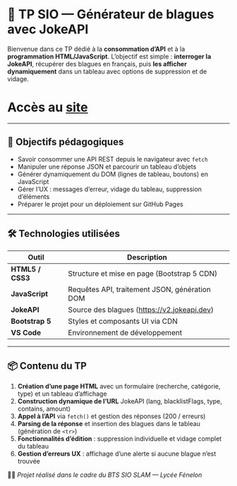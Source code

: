 # 🤡 TP SIO — Générateur de blagues avec JokeAPI

Bienvenue dans ce TP dédié à la **consommation d’API** et à la **programmation HTML/JavaScript**. L’objectif est simple : **interroger la JokeAPI**, récupérer des blagues en français, puis **les afficher dynamiquement** dans un tableau avec options de suppression et de vidage.

# Accès au [site](https://mathioux-morin.github.io/TP-BTS-SIO/Utilisation-d-API/API-v2Jokes/)

---

## 🎯 Objectifs pédagogiques

- Savoir consommer une API REST depuis le navigateur avec `fetch`  
- Manipuler une réponse JSON et parcourir un tableau d’objets  
- Générer dynamiquement du DOM (lignes de tableau, boutons) en JavaScript  
- Gérer l’UX : messages d’erreur, vidage du tableau, suppression d’éléments  
- Préparer le projet pour un déploiement sur GitHub Pages

---

## 🛠️ Technologies utilisées

| Outil | Description |
|--------------------|--------------------------------------|
| **HTML5 / CSS3**   | Structure et mise en page (Bootstrap 5 CDN) |
| **JavaScript**     | Requêtes API, traitement JSON, génération DOM |
| **JokeAPI**        | Source des blagues (https://v2.jokeapi.dev) |
| **Bootstrap 5**    | Styles et composants UI via CDN |
| **VS Code**        | Environnement de développement |

---

## 📦 Contenu du TP

1. **Création d’une page HTML** avec un formulaire (recherche, catégorie, type) et un tableau d’affichage  
2. **Construction dynamique de l’URL** JokeAPI (lang, blacklistFlags, type, contains, amount)  
3. **Appel à l’API** via `fetch()` et gestion des réponses (200 / erreurs)  
4. **Parsing de la réponse** et insertion des blagues dans le tableau (génération de `<tr>`)  
5. **Fonctionnalités d’édition** : suppression individuelle et vidage complet du tableau  
6. **Gestion d’erreurs UX** : affichage d’une alerte si aucune blague n’est trouvée

👩‍💻 *Projet réalisé dans le cadre du BTS SIO SLAM — Lycée Fénelon*



